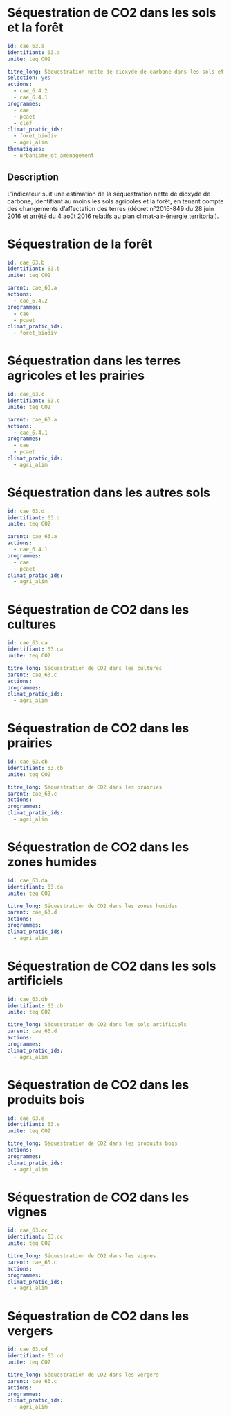# Séquestration de CO2 dans les sols et la forêt
```yaml
id: cae_63.a
identifiant: 63.a
unite: teq CO2

titre_long: Séquestration nette de dioxyde de carbone dans les sols et la forêt 
selection: yes
actions:
  - cae_6.4.2
  - cae_6.4.1
programmes:
  - cae
  - pcaet
  - clef
climat_pratic_ids:
  - foret_biodiv
  - agri_alim
thematiques:
  - urbanisme_et_amenagement
```
## Description
L'indicateur suit une estimation de la séquestration nette de dioxyde de carbone, identifiant au moins les sols agricoles et la forêt, en tenant compte des changements d’affectation des terres (décret n°2016-849 du 28 juin 2016 et arrêté du 4 août 2016 relatifs au plan climat-air-énergie territorial).


# Séquestration de la forêt
```yaml
id: cae_63.b
identifiant: 63.b
unite: teq CO2

parent: cae_63.a 
actions:
  - cae_6.4.2
programmes:
  - cae
  - pcaet
climat_pratic_ids:
  - foret_biodiv
```


# Séquestration dans les terres agricoles et les prairies
```yaml
id: cae_63.c
identifiant: 63.c
unite: teq CO2

parent: cae_63.a 
actions:
  - cae_6.4.1
programmes:
  - cae
  - pcaet
climat_pratic_ids:
  - agri_alim
```


# Séquestration dans les autres sols 
```yaml
id: cae_63.d
identifiant: 63.d
unite: teq CO2

parent: cae_63.a 
actions:
  - cae_6.4.1
programmes:
  - cae
  - pcaet
climat_pratic_ids:
  - agri_alim
```


# Séquestration de CO2 dans les cultures
```yaml
id: cae_63.ca
identifiant: 63.ca
unite: teq CO2

titre_long: Séquestration de CO2 dans les cultures
parent: cae_63.c
actions:
programmes:
climat_pratic_ids:
  - agri_alim
```


# Séquestration de CO2 dans les prairies
```yaml
id: cae_63.cb
identifiant: 63.cb
unite: teq CO2

titre_long: Séquestration de CO2 dans les prairies
parent: cae_63.c
actions:
programmes:
climat_pratic_ids:
  - agri_alim
```


# Séquestration de CO2 dans les zones humides
```yaml
id: cae_63.da
identifiant: 63.da
unite: teq CO2

titre_long: Séquestration de CO2 dans les zones humides
parent: cae_63.d
actions:
programmes:
climat_pratic_ids:
  - agri_alim
```


# Séquestration de CO2 dans les sols artificiels
```yaml
id: cae_63.db
identifiant: 63.db
unite: teq CO2

titre_long: Séquestration de CO2 dans les sols artificiels
parent: cae_63.d
actions:
programmes:
climat_pratic_ids:
  - agri_alim
```


# Séquestration de CO2 dans les produits bois
```yaml
id: cae_63.e
identifiant: 63.e
unite: teq CO2

titre_long: Séquestration de CO2 dans les produits bois
actions:
programmes:
climat_pratic_ids:
  - agri_alim
```


# Séquestration de CO2 dans les vignes
```yaml
id: cae_63.cc
identifiant: 63.cc
unite: teq CO2

titre_long: Séquestration de CO2 dans les vignes
parent: cae_63.c
actions:
programmes:
climat_pratic_ids:
  - agri_alim
```


# Séquestration de CO2 dans les vergers
```yaml
id: cae_63.cd
identifiant: 63.cd
unite: teq CO2

titre_long: Séquestration de CO2 dans les vergers
parent: cae_63.c
actions:
programmes:
climat_pratic_ids:
  - agri_alim
```
